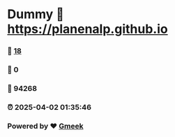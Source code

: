 # Dummy :link: https://planenalp.github.io 
### :page_facing_up: [18](https://planenalp.github.io/tag.html) 
### :speech_balloon: 0 
### :hibiscus: 94268 
### :alarm_clock: 2025-04-02 01:35:46 
### Powered by :heart: [Gmeek](https://github.com/Meekdai/Gmeek)
